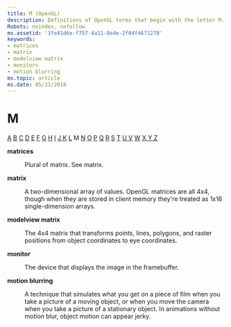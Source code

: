 ```yaml
---
title: M (OpenGL)
description: Definitions of OpenGL terms that begin with the letter M.
Robots: noindex, nofollow
ms.assetid: '3fe41d6e-f757-4a11-8e4e-2f04f4671278'
keywords:
- matrices
- matrix
- modelview matrix
- monitors
- motion blurring
ms.topic: article
ms.date: 05/31/2018
---
```


# M

[A](a.md) [B](b.md) [C](c.md) [D](d.md) [E](e.md) [F](f.md) [G](g.md) [H](h.md) [I](i.md) [J K](jk.md) [L](l.md) M [N](n.md) [O](o.md) [P](p.md) [Q](q.md) [R](r.md) [S](s.md) [T](t.md) [U V](u-v.md) [W](w.md) [X Y Z](x-y-z.md)

<dl> <dt>

<span id="opengl_matrices"></span><span id="OPENGL_MATRICES"></span>**matrices**
</dt> <dd>

Plural of matrix. See matrix.

</dd> <dt>

<span id="opengl_matrix"></span><span id="OPENGL_MATRIX"></span>**matrix**
</dt> <dd>

A two-dimensional array of values. OpenGL matrices are all 4x4, though when they are stored in client memory they're treated as 1x16 single-dimension arrays.

</dd> <dt>

<span id="opengl_modelview_matrix"></span><span id="OPENGL_MODELVIEW_MATRIX"></span>**modelview matrix**
</dt> <dd>

The 4x4 matrix that transforms points, lines, polygons, and raster positions from object coordinates to eye coordinates.

</dd> <dt>

<span id="opengl_monitor"></span><span id="OPENGL_MONITOR"></span>**monitor**
</dt> <dd>

The device that displays the image in the framebuffer.

</dd> <dt>

<span id="opengl_motion_blurring"></span><span id="OPENGL_MOTION_BLURRING"></span>**motion blurring**
</dt> <dd>

A technique that simulates what you get on a piece of film when you take a picture of a moving object, or when you move the camera when you take a picture of a stationary object. In animations without motion blur, object motion can appear jerky.

</dd> </dl>

 

 




